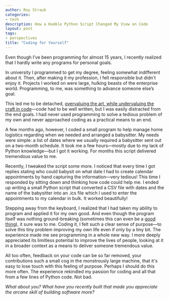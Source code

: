 ```yaml
---
author: Roy Straub
categories:
- tech
description: How a Humble Python Script Changed My View on Code
layout: post
tags:
- perspectives
title: "Coding for Yourself"
---
```


Even though I’ve been programming for almost 15 years, I recently realized that I hardly write any programs for personal goals.

In university I programmed to get my degree, feeling somewhat indifferent about it. Then, after making it my profession, I felt responsible but didn't enjoy it. Projects I worked on were large, hulking beasts of the enterprise world. Programming, to me, was something to advance someone else’s goal.

This led me to be detached, [overvaluing the art, while undervaluing the craft in code](https://rstraub.com/craft-over-art)—code had to be well written, but I was easily distracted from the end goals. I had never used programming to solve a tedious problem of my own and never approached coding as a practical means to an end.

A few months ago, however, I coded a small program to help manage home logistics regarding when we needed and arranged a babysitter. My needs were simple: a list of dates where we usually required a babysitter sent out on a two-month schedule. It took me a few hours—mostly due to my lack of Python knowledge—but I got it working. For months this script delivered tremendous value to me.

Recently, I tweaked the script some more. I noticed that every time I got replies stating who could babysit on what date I had to create calendar appointments by hand capturing the information—very tedious! This time I responded by sitting down and thinking how code could help me. I ended up writing a small Python script that converted a CSV file with dates and the name of the babysitter into an .ics file which I used to enter the appointments to my calendar in bulk. It worked beautifully!

Stepping away from the keyboard, I realized that I had taken my ability to program and applied it for my own good. And even though the program itself was nothing ground-breaking (sometimes this can even be a [good thing](https://rstraub.com/naive-solutions-sometimes-the-smartest)), it sure was to me. Coding it, I felt such a clear sense of purpose—to solve this tiny problem improving my own life even if only by a tiny bit. The experience made me see programming in a whole new way. I more deeply appreciated its limitless potential to improve the lives of people, looking at it in a broader context as a means to deliver someone tremendous value.

All too often, feedback on your code can be so far removed, your contributions such a small cog in the monstrously large machine, that it's easy to lose touch with this feeling of purpose. Perhaps I should do this more often. The experience rekindled my passion for coding and all that from a few lines of Python code. Not bad.

*What about you? What have you recently built that made you appreciate the arcane skill of building software more?*